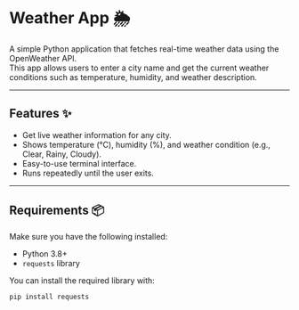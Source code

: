 # Weather App 🌦️

A simple Python application that fetches real-time weather data using the OpenWeather API.  
This app allows users to enter a city name and get the current weather conditions such as temperature, humidity, and weather description.

---

## Features ✨
- Get live weather information for any city.
- Shows temperature (°C), humidity (%), and weather condition (e.g., Clear, Rainy, Cloudy).
- Easy-to-use terminal interface.
- Runs repeatedly until the user exits.

---

## Requirements 📦
Make sure you have the following installed:

- Python 3.8+
- `requests` library  

You can install the required library with:
```bash
pip install requests
